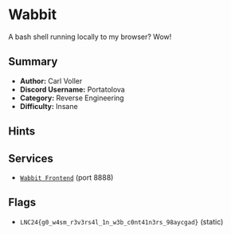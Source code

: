 # Wabbit
A bash shell running locally to my browser? Wow!

## Summary
- **Author:** Carl Voller
- **Discord Username:** Portatolova
- **Category:** Reverse Engineering
- **Difficulty:** Insane

## Hints

## Services
- [`Wabbit Frontend`](./service/Wabbit/) (port 8888)


## Flags
- `LNC24{g0_w4sm_r3v3rs4l_1n_w3b_c0nt41n3rs_98aycgad}` (static)
